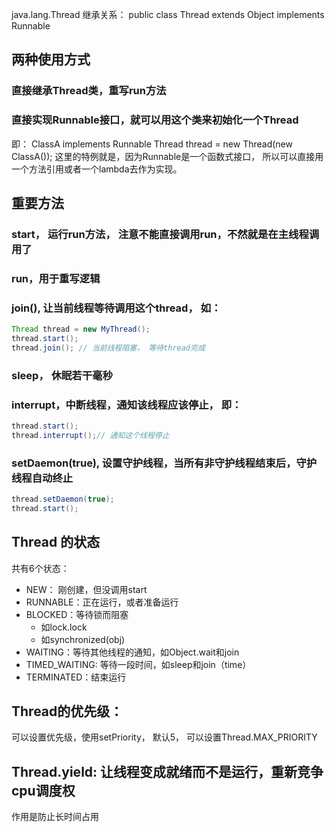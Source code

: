 java.lang.Thread
继承关系：
public class Thread extends Object implements Runnable
## 两种使用方式
### 直接继承Thread类，重写run方法
### 直接实现Runnable接口，就可以用这个类来初始化一个Thread
即：
ClassA implements Runnable
Thread thread = new Thread(new ClassA());
这里的特例就是，因为Runnable是一个函数式接口， 所以可以直接用一个方法引用或者一个lambda去作为实现。
## 重要方法
### start， 运行run方法， 注意不能直接调用run，不然就是在主线程调用了
### run，用于重写逻辑
### join(), 让当前线程等待调用这个thread， 如：
```java
Thread thread = new MyThread();
thread.start();
thread.join(); // 当前线程阻塞， 等待thread完成
```
### sleep， 休眠若干毫秒
### interrupt，中断线程，通知该线程应该停止， 即：
```java
thread.start();
thread.interrupt();// 通知这个线程停止
```
### setDaemon(true), 设置守护线程，当所有非守护线程结束后，守护线程自动终止
```java
thread.setDaemon(true);
thread.start();
```

## Thread 的状态
共有6个状态：
- NEW： 刚创建，但没调用start
- RUNNABLE：正在运行，或者准备运行
- BLOCKED：等待锁而阻塞
	- 如lock.lock
	- 如synchronized(obj)
- WAITING：等待其他线程的通知，如Object.wait和join
- TIMED_WAITING: 等待一段时间，如sleep和join（time）
- TERMINATED：结束运行
## Thread的优先级：
可以设置优先级，使用setPriority， 默认5， 可以设置Thread.MAX_PRIORITY

## Thread.yield: 让线程变成就绪而不是运行，重新竞争cpu调度权
作用是防止长时间占用